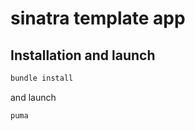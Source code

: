 # sinatra template app

## Installation and launch

```bash
bundle install
```

and launch

```bash
puma
```
